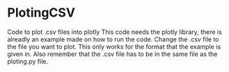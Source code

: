 # PlotingCSV
Code to plot .csv files into plotly 
This code needs the plotly library, there is alreadly an example made on how to run the code. Change the .csv file
to the file you want to plot. This only works for the format that the example is given in. 
Also remember that the .csv file has to be in the same file as the ploting.py file. 
